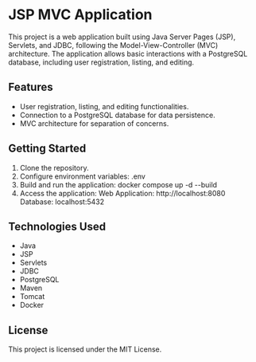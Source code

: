 # JSP MVC Application

This project is a web application built using Java Server Pages (JSP), Servlets, and JDBC, following the Model-View-Controller (MVC) architecture. The application allows basic interactions with a PostgreSQL database, including user registration, listing, and editing.

## Features

- User registration, listing, and editing functionalities.
- Connection to a PostgreSQL database for data persistence.
- MVC architecture for separation of concerns.

## Getting Started

1. Clone the repository.
2. Configure environment variables: .env
3. Build and run the application: docker compose up -d --build
4. Access the application:
   Web Application: http://localhost:8080
   Database: localhost:5432

## Technologies Used

- Java
- JSP
- Servlets
- JDBC
- PostgreSQL
- Maven
- Tomcat
- Docker

## License

This project is licensed under the MIT License.
